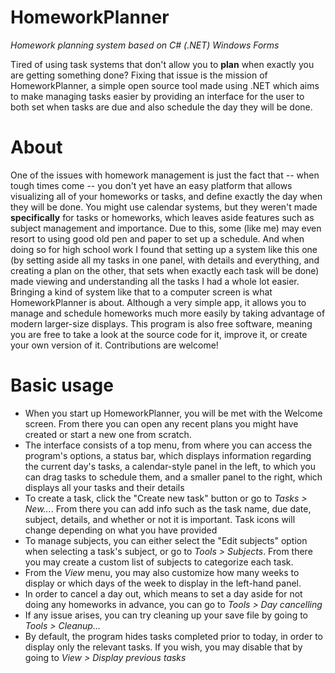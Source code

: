 # HomeworkPlanner
*Homework planning system based on C# (.NET) Windows Forms*

Tired of using task systems that don't allow you to **plan** when exactly you are getting something done? Fixing that issue is the mission of HomeworkPlanner, a simple open source tool made using .NET which aims to make managing tasks easier by providing an interface for the user to both set when tasks are due and also schedule the day they will be done.

# About

One of the issues with homework management is just the fact that -- when tough times come -- you don't yet have an easy platform that allows visualizing all of your homeworks or tasks, and define exactly the day when they will be done. You might use calendar systems, but they weren't made **specifically** for tasks or homeworks, which leaves aside features such as subject management and importance.
Due to this, some (like me) may even resort to using good old pen and paper to set up a schedule. And when doing so for high school work I found that setting up a system like this one (by setting aside all my tasks in one panel, with details and everything, and creating a plan on the other, that sets when exactly each task will be done) made viewing and understanding all the tasks I had a whole lot easier. 
Bringing a kind of system like that to a computer screen is what HomeworkPlanner is about. Although a very simple app, it allows you to manage and schedule homeworks much more easily by taking advantage of modern larger-size displays.
This program is also free software, meaning you are free to take a look at the source code for it, improve it, or create your own version of it. Contributions are welcome!

# Basic usage

* When you start up HomeworkPlanner, you will be met with the Welcome screen. From there you can open any recent plans you might have created or start a new one from scratch.
* The interface consists of a top menu, from where you can access the program's options, a status bar, which displays information regarding the current day's tasks, a calendar-style panel in the left, to which you can drag tasks to schedule them, and a smaller panel to the right, which displays all your tasks and their details
* To create a task, click the "Create new task" button or go to *Tasks > New...*. From there you can add info such as the task name, due date, subject, details, and whether or not it is important. Task icons will change depending on what you have provided
* To manage subjects, you can either select the "Edit subjects" option when selecting a task's subject, or go to *Tools > Subjects*. From there you may create a custom list of subjects to categorize each task.
* From the *View* menu, you may also customize how many weeks to display or which days of the week to display in the left-hand panel.
* In order to cancel a day out, which means to set a day aside for not doing any homeworks in advance, you can go to *Tools > Day cancelling*
* If any issue arises, you can try cleaning up your save file by going to *Tools > Cleanup...*
* By default, the program hides tasks completed prior to today, in order to display only the relevant tasks. If you wish, you may disable that by going to *View > Display previous tasks*

